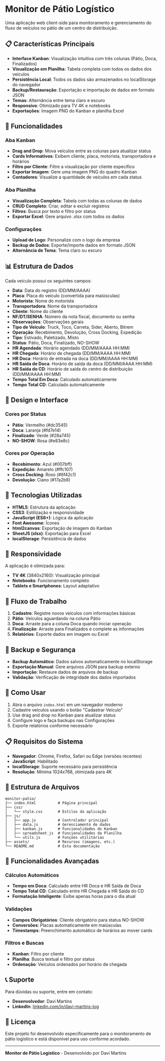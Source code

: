 # Monitor de Pátio Logístico

Uma aplicação web client-side para monitoramento e gerenciamento do fluxo de veículos no pátio de um centro de distribuição.

## 📋 Características Principais

- **Interface Kanban**: Visualização intuitiva com três colunas (Pátio, Doca, Finalizados)
- **Visualização em Planilha**: Tabela completa com todos os dados dos veículos
- **Persistência Local**: Todos os dados são armazenados no localStorage do navegador
- **Backup/Restauração**: Exportação e importação de dados em formato JSON
- **Temas**: Alternância entre tema claro e escuro
- **Responsivo**: Otimizado para TV 4K e notebooks
- **Exportações**: Imagem PNG do Kanban e planilha Excel

## 🚀 Funcionalidades

### Aba Kanban
- **Drag and Drop**: Mova veículos entre as colunas para atualizar status
- **Cards Informativos**: Exibem cliente, placa, motorista, transportadora e horários
- **Filtro por Cliente**: Filtre a visualização por cliente específico
- **Exportar Imagem**: Gere uma imagem PNG do quadro Kanban
- **Contadores**: Visualize a quantidade de veículos em cada status

### Aba Planilha
- **Visualização Completa**: Tabela com todas as colunas de dados
- **CRUD Completo**: Criar, editar e excluir registros
- **Filtros**: Busca por texto e filtro por status
- **Exportar Excel**: Gere arquivo .xlsx com todos os dados

### Configurações
- **Upload de Logo**: Personalize com o logo da empresa
- **Backup de Dados**: Exporte/importe dados em formato JSON
- **Alternância de Tema**: Tema claro ou escuro

## 📊 Estrutura de Dados

Cada veículo possui os seguintes campos:

- **Data**: Data do registro (DD/MM/AAAA)
- **Placa**: Placa do veículo (convertida para maiúsculas)
- **Motorista**: Nome do motorista
- **Transportadora**: Nome da transportadora
- **Cliente**: Nome do cliente
- **NF/DT/SENHA**: Número da nota fiscal, documento ou senha
- **Observações**: Observações gerais
- **Tipo de Veículo**: Truck, Toco, Carreta, Sider, Aberto, Bitrem
- **Operação**: Recebimento, Devolução, Cross Docking, Expedição
- **Tipo**: Estivado, Paletizado, Misto
- **Status**: Pátio, Doca, Finalizado, NO-SHOW
- **HR Agendada**: Horário agendado (DD/MM/AAAA HH:MM)
- **HR Chegada**: Horário de chegada (DD/MM/AAAA HH:MM)
- **HR Doca**: Horário de entrada na doca (DD/MM/AAAA HH:MM)
- **HR Saída de Doca**: Horário de saída da doca (DD/MM/AAAA HH:MM)
- **HR Saída do CD**: Horário de saída do centro de distribuição (DD/MM/AAAA HH:MM)
- **Tempo Total Em Doca**: Calculado automaticamente
- **Tempo Total CD**: Calculado automaticamente

## 🎨 Design e Interface

### Cores por Status
- **Pátio**: Vermelho (#dc3545)
- **Doca**: Laranja (#fd7e14)
- **Finalizado**: Verde (#28a745)
- **NO-SHOW**: Rosa (#e83e8c)

### Cores por Operação
- **Recebimento**: Azul (#007bff)
- **Expedição**: Amarelo (#ffc107)
- **Cross Docking**: Roxo (#6f42c1)
- **Devolução**: Ciano (#17a2b8)

## 🔧 Tecnologias Utilizadas

- **HTML5**: Estrutura da aplicação
- **CSS3**: Estilização e responsividade
- **JavaScript (ES6+)**: Lógica da aplicação
- **Font Awesome**: Ícones
- **html2canvas**: Exportação de imagem do Kanban
- **SheetJS (xlsx)**: Exportação para Excel
- **localStorage**: Persistência de dados

## 📱 Responsividade

A aplicação é otimizada para:
- **TV 4K** (3840x2160): Visualização principal
- **Notebooks**: Funcionamento completo
- **Tablets e Smartphones**: Layout adaptativo

## 🔄 Fluxo de Trabalho

1. **Cadastro**: Registre novos veículos com informações básicas
2. **Pátio**: Veículos aguardando na coluna Pátio
3. **Doca**: Arraste para a coluna Doca quando iniciar operação
4. **Finalização**: Arraste para Finalizados e complete as informações
5. **Relatórios**: Exporte dados em imagem ou Excel

## 💾 Backup e Segurança

- **Backup Automático**: Dados salvos automaticamente no localStorage
- **Exportação Manual**: Gere arquivos JSON para backup externo
- **Importação**: Restaure dados de arquivos de backup
- **Validação**: Verificação de integridade dos dados importados

## 🚀 Como Usar

1. Abra o arquivo `index.html` em um navegador moderno
2. Cadastre veículos usando o botão "Cadastrar Veículo"
3. Use drag and drop no Kanban para atualizar status
4. Configure logo e faça backups nas Configurações
5. Exporte relatórios conforme necessário

## 📋 Requisitos do Sistema

- **Navegador**: Chrome, Firefox, Safari ou Edge (versões recentes)
- **JavaScript**: Habilitado
- **localStorage**: Suporte necessário para persistência
- **Resolução**: Mínima 1024x768, otimizada para 4K

## 🔧 Estrutura de Arquivos

```
monitor-patio/
├── index.html          # Página principal
├── css/
│   └── style.css       # Estilos da aplicação
├── js/
│   ├── app.js          # Controlador principal
│   ├── data.js         # Gerenciamento de dados
│   ├── kanban.js       # Funcionalidades do Kanban
│   ├── spreadsheet.js  # Funcionalidades da Planilha
│   └── utils.js        # Funções utilitárias
├── assets/             # Recursos (imagens, etc.)
└── README.md           # Esta documentação
```

## 🎯 Funcionalidades Avançadas

### Cálculos Automáticos
- **Tempo em Doca**: Calculado entre HR Doca e HR Saída de Doca
- **Tempo Total CD**: Calculado entre HR Chegada e HR Saída do CD
- **Formatação Inteligente**: Exibe apenas horas para o dia atual

### Validações
- **Campos Obrigatórios**: Cliente obrigatório para status NO-SHOW
- **Conversões**: Placas automaticamente em maiúsculas
- **Timestamps**: Preenchimento automático de horários ao mover cards

### Filtros e Buscas
- **Kanban**: Filtro por cliente
- **Planilha**: Busca textual e filtro por status
- **Ordenação**: Veículos ordenados por horário de chegada

## 📞 Suporte

Para dúvidas ou suporte, entre em contato:
- **Desenvolvedor**: Davi Martins
- **LinkedIn**: [linkedin.com/in/davi-martins-log](https://www.linkedin.com/in/davi-martins-log)

## 📄 Licença

Este projeto foi desenvolvido especificamente para o monitoramento de pátio logístico e está disponível para uso conforme acordado.

---

**Monitor de Pátio Logístico** - Desenvolvido por Davi Martins

